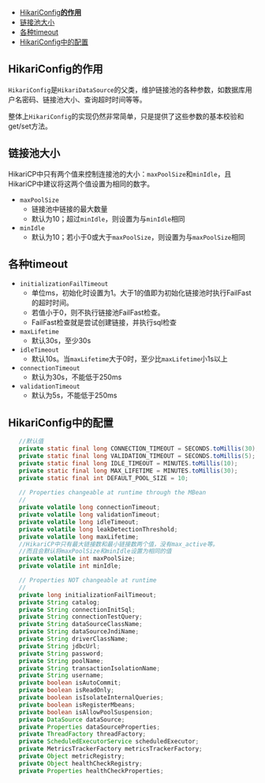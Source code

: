 - [HikariConfig**的作用**](#hikariconfig的作用)
- [链接池大小](#链接池大小)
- [各种timeout](#各种timeout)
- [HikariConfig中的配置](#hikariconfig中的配置)

## HikariConfig**的作用**

`HikariConfig`是`HikariDataSource`的父类，维护链接池的各种参数，如数据库用户名密码、链接池大小、查询超时时间等等。

整体上`HikariConfig`的实现仍然非常简单，只是提供了这些参数的基本校验和get/set方法。

## 链接池大小

HikariCP中只有两个值来控制连接池的大小：`maxPoolSize`和`minIdle`，且HikariCP中建议将这两个值设置为相同的数字。

- `maxPoolSize`
    - 链接池中链接的最大数量
    - 默认为10；超过`minIdle`，则设置为与`minIdle`相同
- `minIdle`
    - 默认为10；若小于0或大于`maxPoolSize`，则设置为与`maxPoolSize`相同

## 各种timeout

- `initializationFailTimeout`
    - 单位ms，初始化时设置为1。大于1的值即为初始化链接池时执行FailFast的超时时间。
    - 若值小于0，则不执行链接池FailFast检查。
    - FailFast检查就是尝试创建链接，并执行sql检查
- `maxLifetime`
    - 默认30s，至少30s
- `idleTimeout`
    - 默认10s。当`maxLifetime`大于0时，至少比`maxLifetime`小1s以上
- `connectionTimeout`
    - 默认为30s，不能低于250ms
- `validationTimeout`
    - 默认为5s，不能低于250ms

## HikariConfig中的配置

```java
   //默认值
   private static final long CONNECTION_TIMEOUT = SECONDS.toMillis(30);
   private static final long VALIDATION_TIMEOUT = SECONDS.toMillis(5);
   private static final long IDLE_TIMEOUT = MINUTES.toMillis(10);
   private static final long MAX_LIFETIME = MINUTES.toMillis(30);
   private static final int DEFAULT_POOL_SIZE = 10;
   
   // Properties changeable at runtime through the MBean
   //
   private volatile long connectionTimeout;
   private volatile long validationTimeout;
   private volatile long idleTimeout;
   private volatile long leakDetectionThreshold;
   private volatile long maxLifetime;
   //HikariCP中只有最大链接数和最小链接数两个值，没有max_active等。
   //而且会默认将maxPoolSize和minIdle设置为相同的值
   private volatile int maxPoolSize;
   private volatile int minIdle;

   // Properties NOT changeable at runtime
   //
   private long initializationFailTimeout;
   private String catalog;
   private String connectionInitSql;
   private String connectionTestQuery;
   private String dataSourceClassName;
   private String dataSourceJndiName;
   private String driverClassName;
   private String jdbcUrl;
   private String password;
   private String poolName;
   private String transactionIsolationName;
   private String username;
   private boolean isAutoCommit;
   private boolean isReadOnly;
   private boolean isIsolateInternalQueries;
   private boolean isRegisterMbeans;
   private boolean isAllowPoolSuspension;
   private DataSource dataSource;
   private Properties dataSourceProperties;
   private ThreadFactory threadFactory;
   private ScheduledExecutorService scheduledExecutor;
   private MetricsTrackerFactory metricsTrackerFactory;
   private Object metricRegistry;
   private Object healthCheckRegistry;
   private Properties healthCheckProperties;
```